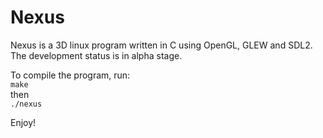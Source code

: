 # Nexus

Nexus is a 3D linux program written in C using OpenGL, GLEW and SDL2.
The development status is in alpha stage.  

To compile the program, run:  
```make```  
then  
```./nexus```  

Enjoy!


